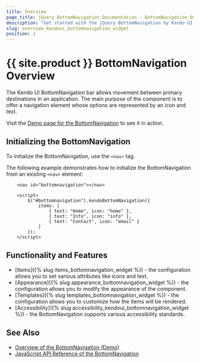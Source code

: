 ```yaml
---
title: Overview
page_title: jQuery BottomNavigation Documentation - BottomNavigation Overview
description: "Get started with the jQuery BottomNavigation by Kendo UI and learn how to initialize the widget."
slug: overview_kendoui_bottomnavigation_widget
position: 1
---
```


# {{ site.product }} BottomNavigation Overview

The Kendo UI BottomNavigation bar allows movement between primary destinations in an application. The main purpose of the component is to offer a navigation element whose options are represented by an icon and text.

Visit the [Demo page for the BottomNavigation](https://demos.telerik.com/kendo-ui/bottomnavigation/index) to see it in action.

## Initializing the BottomNavigation

To initialize the BottomNavigation, use the `<nav>` tag.

The following example demonstrates how to initialize the BottomNavigation from an existing `<nav>` element:

```dojo
    <nav id="bottomnavigation"></nav>
    
    <script>
        $("#bottomnavigation").kendoBottomNavigation({
            items: [
                { text: "Home", icon: "home" },
                { text: "Info", icon: "info" },
                { text: "Contact", icon: "email" }
            ]
        });
    </script>
```

## Functionality and Features

* [Items]({% slug items_bottomnavigation_widget %}) - the configuration allows you to set various attributes like icons and text.
* [Appearance]({% slug appearance_bottomnavigation_widget %}) - the configuration allows you to modify the appearance of the component.
* [Templates]({% slug templates_bottomnavigation_widget %}) - the configuration allows you to customize how the items will be rendered.
* [Accessibility]({% slug accessibility_kendoui_bottomnavigation_widget %}) - the BottomNavigation supports various accessibility standards.

## See Also

* [Overview of the BottomNavigation (Demo)](https://demos.telerik.com/kendo-ui/bottomnavigation/index)
* [JavaScript API Reference of the BottomNavigation](/api/javascript/ui/bottomnavigation)

